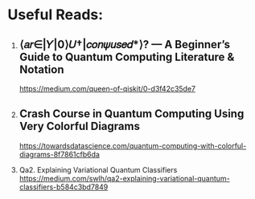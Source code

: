 # Useful Reads:

1. ## ⟨𝑎𝑟∈|𝑌|0⟩𝑈†|𝑐𝑜𝑛𝜓𝑢𝑠𝑒𝑑*⟩? — A Beginner’s Guide to Quantum Computing Literature & Notation
   https://medium.com/queen-of-qiskit/0-d3f42c35de7

2. ## Crash Course in Quantum Computing Using Very Colorful Diagrams
   https://towardsdatascience.com/quantum-computing-with-colorful-diagrams-8f7861cfb6da

3. Qa2. Explaining Variational Quantum Classifiers
   https://medium.com/swlh/qa2-explaining-variational-quantum-classifiers-b584c3bd7849
